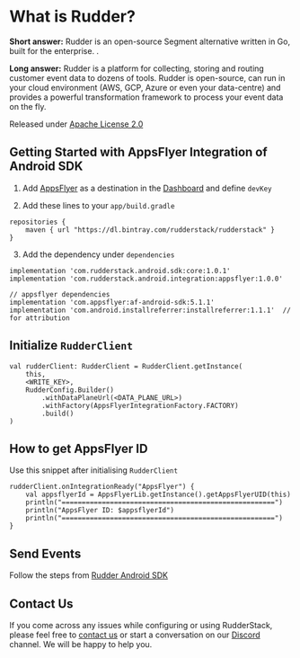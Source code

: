 # What is Rudder?

**Short answer:**
Rudder is an open-source Segment alternative written in Go, built for the enterprise. .

**Long answer:**
Rudder is a platform for collecting, storing and routing customer event data to dozens of tools. Rudder is open-source, can run in your cloud environment (AWS, GCP, Azure or even your data-centre) and provides a powerful transformation framework to process your event data on the fly.

Released under [Apache License 2.0](https://www.apache.org/licenses/LICENSE-2.0)

## Getting Started with AppsFlyer Integration of Android SDK
1. Add [AppsFlyer](https://www.appsflyer.com) as a destination in the [Dashboard](https://app.rudderlabs.com/) and define ```devKey```

2. Add these lines to your ```app/build.gradle```
```
repositories {
    maven { url "https://dl.bintray.com/rudderstack/rudderstack" }
}
```
3. Add the dependency under ```dependencies```
```
implementation 'com.rudderstack.android.sdk:core:1.0.1'
implementation 'com.rudderstack.android.integration:appsflyer:1.0.0'

// appsflyer dependencies
implementation 'com.appsflyer:af-android-sdk:5.1.1'
implementation 'com.android.installreferrer:installreferrer:1.1.1'  // for attribution
```

## Initialize ```RudderClient```
```
val rudderClient: RudderClient = RudderClient.getInstance(
    this,
    <WRITE_KEY>,
    RudderConfig.Builder()
        .withDataPlaneUrl(<DATA_PLANE_URL>)
        .withFactory(AppsFlyerIntegrationFactory.FACTORY)
        .build()
)
```

## How to get AppsFlyer ID
Use this snippet after initialising `RudderClient`
```
rudderClient.onIntegrationReady("AppsFlyer") {
    val appsflyerId = AppsFlyerLib.getInstance().getAppsFlyerUID(this)
    println("=====================================================")
    println("AppsFlyer ID: $appsflyerId")
    println("=====================================================")
}
```

## Send Events
Follow the steps from [Rudder Android SDK](https://github.com/rudderlabs/rudder-sdk-android)

## Contact Us
If you come across any issues while configuring or using RudderStack, please feel free to [contact us](https://rudderstack.com/contact/) or start a conversation on our [Discord](https://discordapp.com/invite/xNEdEGw) channel. We will be happy to help you.
